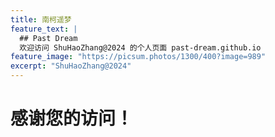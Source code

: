 ```yaml
---
title: 南柯遥梦
feature_text: |
  ## Past Dream
  欢迎访问 ShuHaoZhang@2024 的个人页面 past-dream.github.io
feature_image: "https://picsum.photos/1300/400?image=989"
excerpt: "ShuHaoZhang@2024"
---
```


# 感谢您的访问！